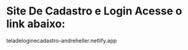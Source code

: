 # Site De Cadastro e Login Acesse o link abaixo:

   teladeloginecadastro-andreheller.netlify.app
 
